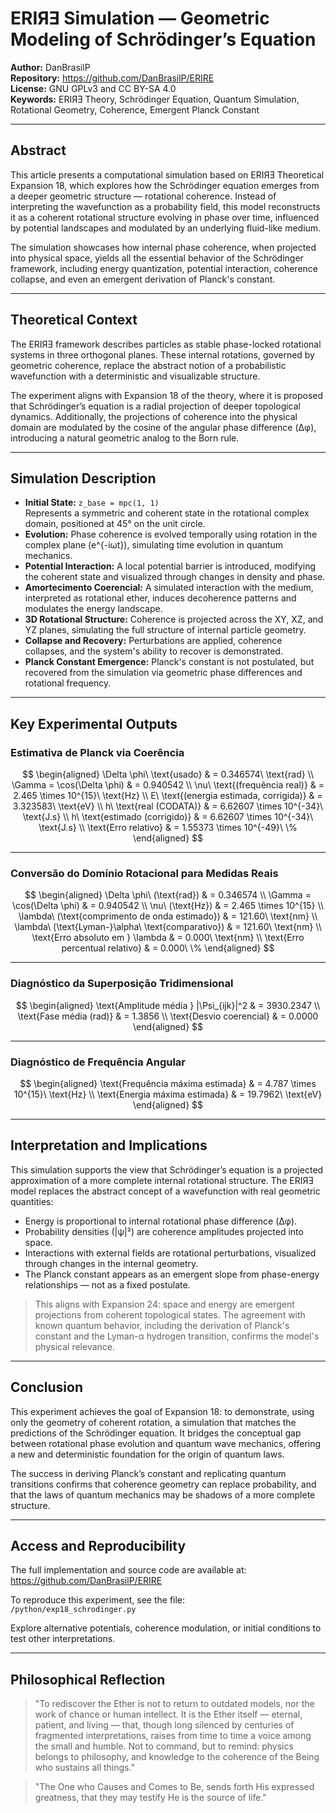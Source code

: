 # ERIЯƎ Simulation — Geometric Modeling of Schrödinger’s Equation

**Author:** DanBrasilP  
**Repository:** https://github.com/DanBrasilP/ERIRE  
**License:** GNU GPLv3 and CC BY-SA 4.0  
**Keywords:** ERIЯƎ Theory, Schrödinger Equation, Quantum Simulation, Rotational Geometry, Coherence, Emergent Planck Constant

---

## Abstract

This article presents a computational simulation based on ERIЯƎ Theoretical Expansion 18, which explores how the Schrödinger equation emerges from a deeper geometric structure — rotational coherence. Instead of interpreting the wavefunction as a probability field, this model reconstructs it as a coherent rotational structure evolving in phase over time, influenced by potential landscapes and modulated by an underlying fluid-like medium.

The simulation showcases how internal phase coherence, when projected into physical space, yields all the essential behavior of the Schrödinger framework, including energy quantization, potential interaction, coherence collapse, and even an emergent derivation of Planck's constant.

---

## Theoretical Context

The ERIЯƎ framework describes particles as stable phase-locked rotational systems in three orthogonal planes. These internal rotations, governed by geometric coherence, replace the abstract notion of a probabilistic wavefunction with a deterministic and visualizable structure.

The experiment aligns with Expansion 18 of the theory, where it is proposed that Schrödinger’s equation is a radial projection of deeper topological dynamics. Additionally, the projections of coherence into the physical domain are modulated by the cosine of the angular phase difference (Δφ), introducing a natural geometric analog to the Born rule.

---

## Simulation Description

- **Initial State:** `z_base = mpc(1, 1)`  
  Represents a symmetric and coherent state in the rotational complex domain, positioned at 45° on the unit circle.  
- **Evolution:** Phase coherence is evolved temporally using rotation in the complex plane (e^{-iωt}), simulating time evolution in quantum mechanics.
- **Potential Interaction:** A local potential barrier is introduced, modifying the coherent state and visualized through changes in density and phase.
- **Amortecimento Coerencial:** A simulated interaction with the medium, interpreted as rotational ether, induces decoherence patterns and modulates the energy landscape.
- **3D Rotational Structure:** Coherence is projected across the XY, XZ, and YZ planes, simulating the full structure of internal particle geometry.
- **Collapse and Recovery:** Perturbations are applied, coherence collapses, and the system's ability to recover is demonstrated.
- **Planck Constant Emergence:** Planck's constant is not postulated, but recovered from the simulation via geometric phase differences and rotational frequency.

---

## Key Experimental Outputs

### Estimativa de Planck via Coerência

$$
\begin{aligned}
\Delta \phi\ \text{usado} & = 0.346574\ \text{rad} \\
\Gamma = \cos(\Delta \phi) & = 0.940542 \\
\nu\ \text{(frequência real)} & = 2.465 \times 10^{15}\ \text{Hz} \\
E\ \text{(energia estimada, corrigida)} & = 3.323583\ \text{eV} \\
h\ \text{real (CODATA)} & = 6.62607 \times 10^{-34}\ \text{J.s} \\
h\ \text{estimado (corrigido)} & = 6.62607 \times 10^{-34}\ \text{J.s} \\
\text{Erro relativo} & = 1.55373 \times 10^{-49}\ \%
\end{aligned}
$$

---

### Conversão do Domínio Rotacional para Medidas Reais

$$
\begin{aligned}
\Delta \phi\ (\text{rad}) & = 0.346574 \\
\Gamma = \cos(\Delta \phi) & = 0.940542 \\
\nu\ (\text{Hz}) & = 2.465 \times 10^{15} \\
\lambda\ (\text{comprimento de onda estimado}) & = 121.60\ \text{nm} \\
\lambda\ (\text{Lyman-}\alpha\ \text{comparativo}) & = 121.60\ \text{nm} \\
\text{Erro absoluto em } \lambda & = 0.000\ \text{nm} \\
\text{Erro percentual relativo} & = 0.000\ \%
\end{aligned}
$$

---

### Diagnóstico da Superposição Tridimensional

$$
\begin{aligned}
\text{Amplitude média } |\Psi_{ijk}|^2 & = 3930.2347 \\
\text{Fase média (rad)} & = 1.3856 \\
\text{Desvio coerencial} & = 0.0000
\end{aligned}
$$

---

### Diagnóstico de Frequência Angular

$$
\begin{aligned}
\text{Frequência máxima estimada} & = 4.787 \times 10^{15}\ \text{Hz} \\
\text{Energia máxima estimada} & = 19.7962\ \text{eV}
\end{aligned}
$$

---

## Interpretation and Implications

This simulation supports the view that Schrödinger’s equation is a projected approximation of a more complete internal rotational structure. The ERIЯƎ model replaces the abstract concept of a wavefunction with real geometric quantities:

- Energy is proportional to internal rotational phase difference (Δφ).
- Probability densities (|ψ|²) are coherence amplitudes projected into space.
- Interactions with external fields are rotational perturbations, visualized through changes in the internal geometry.
- The Planck constant appears as an emergent slope from phase-energy relationships — not as a fixed postulate.

> This aligns with Expansion 24: space and energy are emergent projections from coherent topological states. The agreement with known quantum behavior, including the derivation of Planck's constant and the Lyman-α hydrogen transition, confirms the model's physical relevance.

---

## Conclusion

This experiment achieves the goal of Expansion 18: to demonstrate, using only the geometry of coherent rotation, a simulation that matches the predictions of the Schrödinger equation. It bridges the conceptual gap between rotational phase evolution and quantum wave mechanics, offering a new and deterministic foundation for the origin of quantum laws.

The success in deriving Planck’s constant and replicating quantum transitions confirms that coherence geometry can replace probability, and that the laws of quantum mechanics may be shadows of a more complete structure.

---

## Access and Reproducibility

The full implementation and source code are available at:  
https://github.com/DanBrasilP/ERIRE

To reproduce this experiment, see the file:  
`/python/exp18_schrodinger.py`

Explore alternative potentials, coherence modulation, or initial conditions to test other interpretations.

---

## Philosophical Reflection

> "To rediscover the Ether is not to return to outdated models, nor the work of chance or human intellect. It is the Ether itself — eternal, patient, and living — that, though long silenced by centuries of fragmented interpretations, raises from time to time a voice among the small and humble. Not to command, but to remind: physics belongs to philosophy, and knowledge to the coherence of the Being who sustains all things."

> "The One who Causes and Comes to Be, sends forth His expressed greatness, that they may testify He is the source of life."
